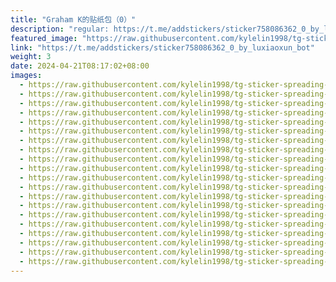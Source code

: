 ```yaml
---
title: "Graham K的贴纸包（0）"
description: "regular: https://t.me/addstickers/sticker758086362_0_by_luxiaoxun_bot"
featured_image: "https://raw.githubusercontent.com/kylelin1998/tg-sticker-spreading-worldwide-images/main/img/c691ee74-2e20-4da9-892d-4311e95547e1.jpg"
link: "https://t.me/addstickers/sticker758086362_0_by_luxiaoxun_bot"
weight: 3
date: 2024-04-21T08:17:02+08:00
images:
  - https://raw.githubusercontent.com/kylelin1998/tg-sticker-spreading-worldwide-images/main/img/c691ee74-2e20-4da9-892d-4311e95547e1.jpg
  - https://raw.githubusercontent.com/kylelin1998/tg-sticker-spreading-worldwide-images/main/img/97a7d98f-a0bf-4c1e-96c8-fd0edd3aa453.jpg
  - https://raw.githubusercontent.com/kylelin1998/tg-sticker-spreading-worldwide-images/main/img/b0fe5696-aab8-40dc-9c84-5571543e4003.jpg
  - https://raw.githubusercontent.com/kylelin1998/tg-sticker-spreading-worldwide-images/main/img/f145e441-3806-47e9-81f8-714380e8d038.jpg
  - https://raw.githubusercontent.com/kylelin1998/tg-sticker-spreading-worldwide-images/main/img/f55a3928-b82c-483e-8a3b-09fb902a21d3.jpg
  - https://raw.githubusercontent.com/kylelin1998/tg-sticker-spreading-worldwide-images/main/img/c9d3de5e-117e-49d1-87fd-2f919cd11582.jpg
  - https://raw.githubusercontent.com/kylelin1998/tg-sticker-spreading-worldwide-images/main/img/b12097bb-d102-410e-990f-d344629d4505.jpg
  - https://raw.githubusercontent.com/kylelin1998/tg-sticker-spreading-worldwide-images/main/img/8ed01870-6de7-4850-ad54-d5d92c4c8e0c.jpg
  - https://raw.githubusercontent.com/kylelin1998/tg-sticker-spreading-worldwide-images/main/img/50b8dd02-e766-47ce-a686-cd0aa0b511f0.jpg
  - https://raw.githubusercontent.com/kylelin1998/tg-sticker-spreading-worldwide-images/main/img/4877aaa3-64a0-41ac-9756-75ec04796e23.jpg
  - https://raw.githubusercontent.com/kylelin1998/tg-sticker-spreading-worldwide-images/main/img/d8eef998-52ea-47d7-890c-aa7e9b562f2c.jpg
  - https://raw.githubusercontent.com/kylelin1998/tg-sticker-spreading-worldwide-images/main/img/174927b0-21a9-4577-87e1-6ee02e0a42c8.jpg
  - https://raw.githubusercontent.com/kylelin1998/tg-sticker-spreading-worldwide-images/main/img/621c76b8-611f-479a-a030-27e2b482b67d.jpg
  - https://raw.githubusercontent.com/kylelin1998/tg-sticker-spreading-worldwide-images/main/img/28c167ef-8452-4c2f-9810-cdd9cc878411.jpg
  - https://raw.githubusercontent.com/kylelin1998/tg-sticker-spreading-worldwide-images/main/img/41abf5f4-279d-4411-b4e5-1975671c630c.jpg
  - https://raw.githubusercontent.com/kylelin1998/tg-sticker-spreading-worldwide-images/main/img/30095609-1076-426d-96cd-2a110d123476.jpg
  - https://raw.githubusercontent.com/kylelin1998/tg-sticker-spreading-worldwide-images/main/img/616e2f41-ea59-4bb3-aa92-29a39c86ef08.jpg
  - https://raw.githubusercontent.com/kylelin1998/tg-sticker-spreading-worldwide-images/main/img/7e6f4a09-ffac-4559-beeb-d529fc462ba1.jpg
  - https://raw.githubusercontent.com/kylelin1998/tg-sticker-spreading-worldwide-images/main/img/6971cfc8-afb5-4b02-8081-f544a02bfd6d.jpg
  - https://raw.githubusercontent.com/kylelin1998/tg-sticker-spreading-worldwide-images/main/img/54882f02-01fa-4360-a6f0-366804b6e435.jpg
---
```


